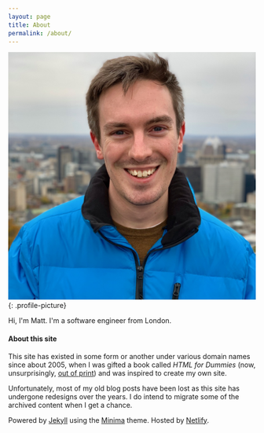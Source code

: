 ```yaml
---
layout: page
title: About
permalink: /about/
---
```


![Matt Battison](/assets/me.jpg)
{: .profile-picture}

Hi, I'm Matt. I'm a software engineer from London. 

#### About this site

This site has existed in some form or another under various domain names since about 2005, when I was gifted a book called _HTML for Dummies_ (now, unsurprisingly, [out of print](https://www.dummies.com/store/product/HTML-4-For-Dummies-5th-Edition.productCd-0764589172.html)) and was inspired to create my own site.

Unfortunately, most of my old blog posts have been lost as this site has undergone redesigns over the years. I do intend to migrate some of the archived content when I get a chance.

Powered by [Jekyll](https://jekyllrb.com) using the [Minima](https://github.com/jekyll/minima) theme. Hosted by [Netlify](https://www.netlify.com).
